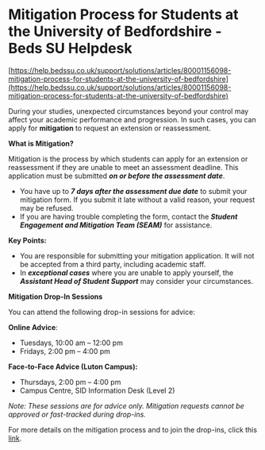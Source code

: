 # Mitigation Process for Students at the University of Bedfordshire - Beds SU Helpdesk

[https://help.bedssu.co.uk/support/solutions/articles/80001156098-mitigation-process-for-students-at-the-university-of-bedfordshire](https://help.bedssu.co.uk/support/solutions/articles/80001156098-mitigation-process-for-students-at-the-university-of-bedfordshire)

During your studies, unexpected circumstances beyond your control may affect your academic performance and progression. In such cases, you can apply for **mitigation** to request an extension or reassessment.

**What is Mitigation?**

Mitigation is the process by which students can apply for an extension or reassessment if they are unable to meet an assessment deadline. This application must be submitted ***on or before the assessment date***.

- You have up to ***7 days after the assessment due date*** to submit your mitigation form. If you submit it late without a valid reason, your request may be refused.
- If you are having trouble completing the form, contact the ***Student Engagement and Mitigation Team (SEAM)*** for assistance.

**Key Points:**

- You are responsible for submitting your mitigation application. It will not be accepted from a third party, including academic staff.
- In ***exceptional cases*** where you are unable to apply yourself, the ***Assistant Head of Student Support*** may consider your circumstances.

**Mitigation Drop-In Sessions**

You can attend the following drop-in sessions for advice:

**Online Advice**:

- Tuesdays, 10:00 am – 12:00 pm
- Fridays, 2:00 pm – 4:00 pm

**Face-to-Face Advice (Luton Campus):**

- Thursdays, 2:00 pm – 4:00 pm
- Campus Centre, SID Information Desk (Level 2)

*Note: These sessions are for advice only. Mitigation requests cannot be approved or fast-tracked during drop-ins.*

For more details on the mitigation process and to join the drop-ins, click this [link](https://www.beds.ac.uk/student-support/mitigation/).